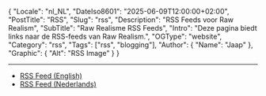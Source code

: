 ﻿{
  "Locale": "nl_NL",
  "DateIso8601": "2025-06-09T12:00:00+02:00",
  "PostTitle": "RSS",
  "Slug": "rss",
  "Description": "RSS Feeds voor Raw Realism",
  "SubTitle": "Raw Realisme RSS Feeds",
  "Intro": "Deze pagina biedt links naar de RSS-feeds van Raw Realism.",
  "OGType": "website",
  "Category": "rss",
  "Tags": ["rss", "blogging"],
  "Author": {
    "Name": "Jaap"
  },
  "Graphic": {
    "Alt": "RSS Image"
  }
}

---

- [RSS Feed (English)](/feed-en.xml)
- [RSS Feed (Nederlands)](/feed-nl.xml)
